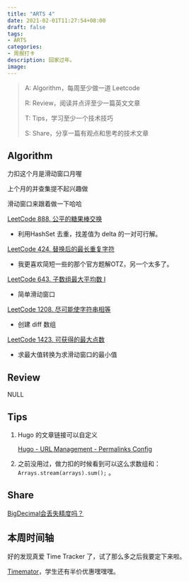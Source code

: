 ```yaml
---
title: "ARTS 4"
date: 2021-02-01T11:27:54+08:00
draft: false
tags:
- ARTS
categories: 
- 周报打卡
description: 回家过年。
image: 
---
```


> A: Algorithm，每周至少做一道 Leetcode
>
> R: Review，阅读并点评至少一篇英文文章
>
> T: Tips，学习至少一个技术技巧
>
> S: Share，分享一篇有观点和思考的技术文章

## Algorithm

力扣这个月是滑动窗口月喔

上个月的并查集提不起兴趣做 

滑动窗口来跟着做一下哈哈

[LeetCode 888. 公平的糖果棒交换](https://hishark777.gitbook.io/777-interview-notes/algorithm/tag/hashset/leetcode-888)

- 利用HashSet 去重，找差值为 delta 的一对可行解。

[LeetCode 424. 替换后的最长重复字符](https://hishark777.gitbook.io/777-interview-notes/algorithm/tag/slidewindow/leetcode-424)

- 我更喜欢简短一些的那个官方题解OTZ，另一个太多了。

[LeetCode 643. 子数组最大平均数 I](https://hishark777.gitbook.io/777-interview-notes/algorithm/tag/slidewindow/leetcode-643)

- 简单滑动窗口

[LeetCode 1208. 尽可能使字符串相等](https://hishark777.gitbook.io/777-interview-notes/algorithm/tag/slidewindow/leetcode-1208)

- 创建 diff 数组

[LeetCode 1423. 可获得的最大点数](https://hishark777.gitbook.io/777-interview-notes/algorithm/tag/slidewindow/leetcode-1423)

- 求最大值转换为求滑动窗口的最小值

## Review

NULL

## Tips

1. Hugo 的文章链接可以自定义

   [Hugo - URL Management - Permalinks Config](https://gohugo.io/content-management/urls/#permalinks)

2. 之前没用过，做力扣的时候看到可以这么求数组和：`Arrays.stream(arrays).sum();` 。

## Share

[BigDecimal会丢失精度吗？](https://mp.weixin.qq.com/s/cfsXKYglVVnht_kO_GBNGw)

## 本周时间轴

好的发现真爱 Time Tracker 了，试了那么多之后我要定下来啦。

[Timemator](https://timemator.com/)，学生还有半价优惠嘿嘿嘿。